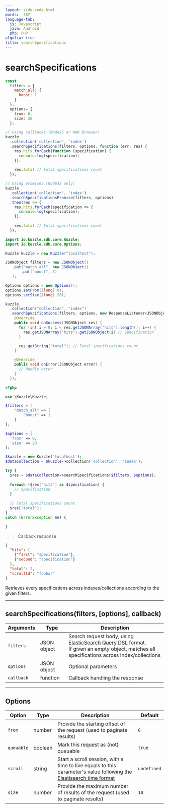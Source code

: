 ```yaml
---
layout: side-code.html
words:  387
language-tab:
  js: Javascript
  java: Android
  php: PHP
algolia: true
title: searchSpecifications
---
```


# searchSpecifications

```js
const
  filters = {
    match_all: {
      boost: 1
    }
  },
  options= {
    from: 0,
    size: 20
  };

// Using callbacks (NodeJS or Web Browser)
kuzzle
  .collection('collection', 'index')
  .searchSpecifications(filters, options, function (err, res) {
    res.hits.forEach(function (specification) {
      console.log(specification);
    });
    
    res.total // Total specifications count
  });

// Using promises (NodeJS only)
kuzzle
  .collection('collection', 'index')
  .searchSpecificationsPromise(filters, options)
  .then(res => {
    res.hits.forEach(specification => {
      console.log(specification);
    });
    
    res.total // Total specifications count
  });
```

```java
import io.kuzzle.sdk.core.Kuzzle;
import io.kuzzle.sdk.core.Options; 

Kuzzle kuzzle = new Kuzzle("localhost");

JSONObject filters = new JSONObject()
   .put("match_all", new JSONObject()
       .put("boost", 1)
   );

Options options = new Options();
options.setFrom((long) 0);
options.setSize((long) 20);

kuzzle
  .collection("collection", "index")
  .searchSpecifications(filters, options, new ResponseListener<JSONObject>() {
    @Override
    public void onSuccess(JSONObject res) {
      for (int i = 0; i < res.getJSONArray("hits").length(); i++) {
        res.getJSONArray("hits").getJSONObject(i) // Specification
      }

      res.getString("total"); // Total specifications count
    }

    @Override
    public void onError(JSONObject error) {
      // Handle error
    }
  });
```

```php
<?php

use \Kuzzle\Kuzzle;

$filters = [
    "match_all" => [
        "boost" => 1
    ]
];

$options = [
  'from' => 0,
  'size' => 20
];

$kuzzle = new Kuzzle('localhost');
$dataCollection = $kuzzle->collection('collection', 'index');

try {
  $res = $dataCollection->searchSpecifications($filters, $options);
  
  foreach ($res['hits'] as $specification) {
    // Specification
  }
  
  // Total specifications count
  $res['total'];
}
catch (ErrorException $e) {

}
```

> Callback response

```json
{
  "hits": [
    {"first": "specification"},
    {"second": "specification"}
  ],
  "total": 2,
  "scrollId": "foobar"
}
```

Retrieves every specifications across indexes/collections according to the given filters.

---

## searchSpecifications(filters, [options], callback)

| Arguments | Type | Description |
|---------------|---------|----------------------------------------|
| ``filters`` | JSON object | Search request body, using [ElasticSearch Query DSL](https://www.elastic.co/guide/en/elasticsearch/reference/5.x/search-request-body.html) format. <br>If given an empty object, matches all specifications across index/collections |
| ``options`` | JSON object | Optional parameters |
| ``callback`` | function | Callback handling the response |

---

## Options

| Option | Type | Description | Default |
|---------------|---------|----------------------------------------|---------|
| ``from`` | number | Provide the starting offset of the request (used to paginate results) | ``0`` |
| ``queuable`` | boolean | Mark this request as (not) queuable | ``true`` |
| ``scroll`` | string | Start a scroll session, with a time to live equals to this parameter's value following the [Elastisearch time format](https://www.elastic.co/guide/en/elasticsearch/reference/5.0/common-options.html#time-units) | ``undefined`` |
| ``size`` | number | Provide the maximum number of results of the request (used to paginate results) | ``10`` |
